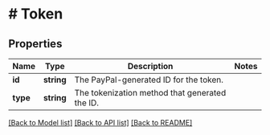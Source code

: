 # # Token

## Properties

Name | Type | Description | Notes
------------ | ------------- | ------------- | -------------
**id** | **string** | The PayPal-generated ID for the token. |
**type** | **string** | The tokenization method that generated the ID. |

[[Back to Model list]](../../README.md#models) [[Back to API list]](../../README.md#endpoints) [[Back to README]](../../README.md)
